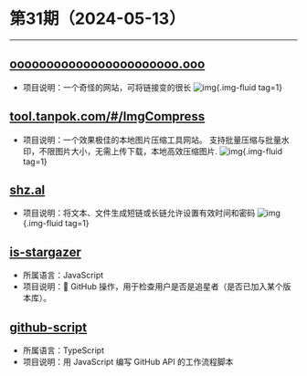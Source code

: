 # 第31期（2024-05-13）

---
## [ooooooooooooooooooooooo.ooo](https://ooooooooooooooooooooooo.ooo)
- 项目说明：一个奇怪的网站，可将链接变的很长
![img](https://mirror.ghproxy.com/https://raw.githubusercontent.com/xiaoxuan6/weekly/main/docs/static/images/2024-05-13/1715581629.png){.img-fluid tag=1}

## [tool.tanpok.com/#/ImgCompress](https://tool.tanpok.com/#/ImgCompress)
- 项目说明：一个效果极佳的本地图片压缩工具网站。  支持批量压缩与批量水印，不限图片大小，无需上传下载，本地高效压缩图片.
![img](https://mirror.ghproxy.com/https://raw.githubusercontent.com/xiaoxuan6/weekly/main/docs/static/images/2024-05-13/1715582524.png){.img-fluid tag=1}

## [shz.al](https://shz.al)
- 项目说明：将文本、文件生成短链或长链允许设置有效时间和密码
![img](https://mirror.ghproxy.com/https://raw.githubusercontent.com/xiaoxuan6/weekly/main/docs/static/images/2024-05-13/1715593623.png){.img-fluid tag=1}

## [is-stargazer](https://github.com/gacts/is-stargazer)
- 所属语言：JavaScript
- 项目说明：🚀 GitHub 操作，用于检查用户是否是追星者（是否已加入某个版本库）。

## [github-script](https://github.com/actions/github-script)
- 所属语言：TypeScript
- 项目说明：用 JavaScript 编写 GitHub API 的工作流程脚本

